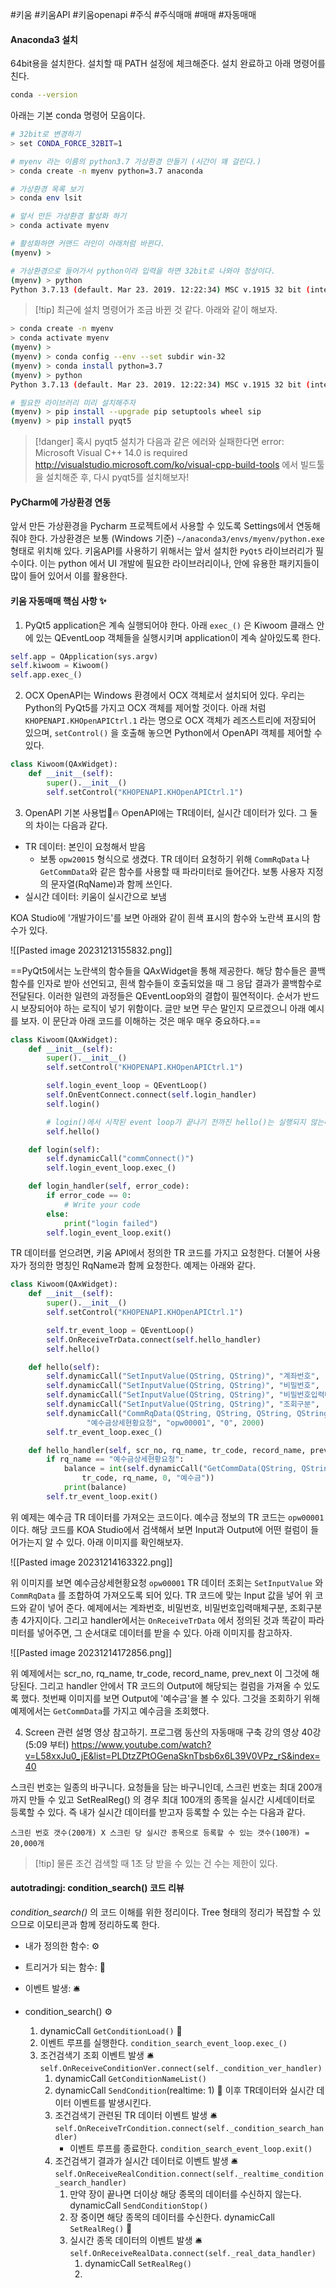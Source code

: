 #키움 #키움API #키움openapi #주식 #주식매매 #매매 #자동매매

#### Anaconda3 설치
64bit용을 설치한다. 설치할 때 PATH 설정에 체크해준다. 설치 완료하고 아래 명령어를 친다.

```sh
conda --version
```

아래는 기본 conda 명령어 모음이다.

```sh
# 32bit로 변경하기
> set CONDA_FORCE_32BIT=1

# myenv 라는 이름의 python3.7 가상환경 만들기 (시간이 꽤 걸린다.)
> conda create -n myenv python=3.7 anaconda

# 가상환경 목록 보기
> conda env lsit

# 앞서 만든 가상환경 활성화 하기
> conda activate myenv

# 활성화하면 커맨드 라인이 아래처럼 바뀐다.
(myenv) >

# 가상환경으로 들어가서 python이라 입력을 하면 32bit로 나와야 정상이다.
(myenv) > python
Python 3.7.13 (default. Mar 23. 2019. 12:22:34) MSC v.1915 32 bit (intel) ...
```

> [!tip] 최근에 설치 명령어가 조금 바뀐 것 같다. 아래와 같이 해보자.

```sh
> conda create -n myenv
> conda activate myenv
(myenv) >
(myenv) > conda config --env --set subdir win-32
(myenv) > conda install python=3.7
(myenv) > python
Python 3.7.13 (default. Mar 23. 2019. 12:22:34) MSC v.1915 32 bit (intel) ...

# 필요한 라이브러리 미리 설치해주자
(myenv) > pip install --upgrade pip setuptools wheel sip
(myenv) > pip install pyqt5
```

> [!danger] 혹시 pyqt5 설치가 다음과 같은 에러와 실패한다면
> error: Microsoft Visual C++ 14.0 is required
>  http://visualstudio.microsoft.com/ko/visual-cpp-build-tools 에서 빌드툴을 설치해준 후,
>  다시 pyqt5를 설치해보자!

#### PyCharm에 가상환경 연동
앞서 만든 가상환경을 Pycharm 프로젝트에서 사용할 수 있도록 Settings에서 연동해줘야 한다. 가상환경은 보통 (Windows 기준) `~/anaconda3/envs/myenv/python.exe` 형태로 위치해 있다. 키움API를 사용하기 위해서는 앞서 설치한  `PyQt5` 라이브러리가 필수이다. 이는 python 에서 UI 개발에 필요한 라이브러리이나, 안에 유용한 패키지들이 많이 들어 있어서 이를 활용한다.

#### 키움 자동매매 핵심 사항 ✨

1. PyQt5
application은 계속 실행되어야 한다. 아래 `exec_()` 은 Kiwoom 클래스 안에 있는 QEventLoop 객체들을 실행시키며 application이 계속 살아있도록 한다.

```python
self.app = QApplication(sys.argv)
self.kiwoom = Kiwoom()
self.app.exec_()
```

2. OCX
OpenAPI는 Windows 환경에서 OCX 객체로서 설치되어 있다. 우리는 Python의 PyQt5를 가지고 OCX 객체를 제어할 것이다. 아래 처럼 `KHOPENAPI.KHOpenAPICtrl.1` 라는 명으로 OCX 객체가 레즈스트리에 저장되어 있으며, `setControl()` 을 호출해 놓으면 Python에서 OpenAPI 객체를 제어할 수 있다.

```python
class Kiwoom(QAxWidget):
	def __init__(self):
		super().__init__()
		self.setControl("KHOPENAPI.KHOpenAPICtrl.1")
```

3. OpenAPI 기본 사용법🔥
OpenAPI에는 TR데이터, 실시간 데이터가 있다. 그 둘의 차이는 다음과 같다. 
- TR 데이터: 본인이 요청해서 받음
	- 보통 `opw20015` 형식으로 생겼다. TR 데이터 요청하기 위해 `CommRqData` 나 `GetCommData`와 같은  함수를 사용할 때 파라미터로 들어간다. 보통 사용자 지정의 문자열(RqName)과 함께 쓰인다.
- 실시간 데이터: 키움이 실시간으로 보냄

KOA Studio에 '개발가이드'를 보면 아래와 같이 흰색 표시의 함수와 노란색 표시의 함수가 있다.

![[Pasted image 20231213155832.png]]

==PyQt5에서는 노란색의 함수들을 QAxWidget을 통해 제공한다. 해당 함수들은 콜백함수를 인자로 받아 선언되고, 흰색 함수들이 호출되었을 때 그 응답 결과가 콜백함수로 전달된다. 이러한 일련의 과정들은 QEventLoop와의 결합이 필연적이다. 순서가 반드시 보장되어야 하는 로직이 넣기 위함이다. 글만 보면 무슨 말인지 모르겠으니 아래 예시를 보자. 이 문단과 아래 코드를 이해하는 것은 매우 매우 중요하다.==

```python
class Kiwoom(QAxWidget):
	def __init__(self):
		super().__init__()
		self.setControl("KHOPENAPI.KHOpenAPICtrl.1")

		self.login_event_loop = QEventLoop()
		self.OnEventConnect.connect(self.login_handler)
		self.login()

		# login()에서 시작된 event loop가 끝나기 전까진 hello()는 실행되지 않는다.
		self.hello()

	def login(self):
		self.dynamicCall("commConnect()")
		self.login_event_loop.exec_()

	def login_handler(self, error_code):
		if error_code == 0:
			# Write your code
		else:
			print("login failed")
		self.login_event_loop.exit()
```

TR 데이터를 얻으려면, 키움 API에서 정의한 TR 코드를 가지고 요청한다. 더불어 사용자가 정의한 명칭인 RqName과 함께 요청한다. 예제는 아래와 같다.

```python
class Kiwoom(QAxWidget):
	def __init__(self):
		super().__init__()
		self.setControl("KHOPENAPI.KHOpenAPICtrl.1")

		self.tr_event_loop = QEventLoop()
		self.OnReceiveTrData.connect(self.hello_handler)
		self.hello()

	def hello(self):
		self.dynamicCall("SetInputValue(QString, QString)", "계좌번호", "1234123411")
		self.dynamicCall("SetInputValue(QString, QString)", "비밀번호", "")
		self.dynamicCall("SetInputValue(QString, QString)", "비밀번호입력매체구분", "00")
		self.dynamicCall("SetInputValue(QString, QString)", "조회구분", "2")
		self.dynamicCall("CommRqData(QString, QString, QString, QString)",
                 "예수금상세현황요청", "opw00001", "0", 2000)
		self.tr_event_loop.exec_()

	def hello_handler(self, scr_no, rq_name, tr_code, record_name, prev_next):
		if rq_name == "예수금상세현황요청":
			balance = int(self.dynamicCall("GetCommData(QString, QString, int, QString)", 
				tr_code, rq_name, 0, "예수금"))
			print(balance)
		self.tr_event_loop.exit()
```

위 예제는 예수금 TR 데이터를 가져오는 코드이다. 예수금 정보의 TR 코드는 `opw00001` 이다. 해당 코드를 KOA Studio에서 검색해서 보면 Input과 Output에 어떤 컬럼이 들어가는지 알 수 있다. 아래 이미지를 확인해보자. 

![[Pasted image 20231214163322.png]]

위 이미지를 보면 예수금상세현황요청 `opw00001` TR 데이터 조회는 `SetInputValue` 와 `CommRqData` 를 조합하여 가져오도록 되어 있다. TR 코드에 맞는 Input 값을 넣어 위 코드와 같이 넣어 준다. 예제에서는 계좌번호, 비밀번호, 비밀번호입력매체구분, 조회구분 총 4가지이다. 그리고 handler에서는 `OnReceiveTrData` 에서 정의된 것과 똑같이 파라미터를 넣어주면, 그 순서대로 데이터를 받을 수 있다. 아래 이미지를 참고하자.

![[Pasted image 20231214172856.png]]

위 예제에서는 scr_no, rq_name, tr_code, record_name, prev_next 이 그것에 해당된다. 그리고 handler 안에서 TR 코드의 Output에 해당되는 컬럼을 가져올 수 있도록 했다. 첫번째 이미지를 보면 Output에 '예수금'을 볼 수 있다. 그것을 조회하기 위해 예제에서는 `GetCommData`를 가지고 예수금을 조회했다.

4. Screen
관련 설명 영상 참고하기. 프로그램 동산의 자동매매 구축 강의 영상 40강(5:09 부터) https://www.youtube.com/watch?v=L58xxJu0_jE&list=PLDtzZPtOGenaSknTbsb6x6L39V0VPz_rS&index=40 

스크린 번호는 일종의 바구니다. 요청들을 담는 바구니인데, 스크린 번호는 최대 200개까지 만들 수 있고 SetRealReg() 의 경우 최대 100개의 종목을 실시간 시세데이터로 등록할 수 있다. 즉 내가 실시간 데이터를 받고자 등록할 수 있는 수는 다음과 같다. 

`스크린 번호 갯수(200개) X 스크린 당 실시간 종목으로 등록할 수 있는 갯수(100개) = 20,000개`

> [!tip] 물론 조건 검색할 때 1초 당 받을 수 있는 건 수는 제한이 있다.

#### autotradingj: condition_search() 코드 리뷰
_condition_search()_ 의 코드 이해를 위한 정리이다. Tree 형태의 정리가 복잡할 수 있으므로 이모티콘과 함께 정리하도록 한다. 
- 내가 정의한 함수: ⚙️
- 트리거가 되는 함수: 🧨
- 이벤트 발생: 🛎️

- condition_search() ⚙️
	1. dynamicCall `GetConditionLoad()` 🧨
	2. 이벤트 루프를 실행한다. `condition_search_event_loop.exec_()`
	3. 조건검색기 조회 이벤트 발생 🛎️
		`self.OnReceiveConditionVer.connect(self._condition_ver_handler)`
		1. dynamicCall `GetConditionNameList()`
		2. dynamicCall `SendCondition`(realtime: 1) 🧨
			이후 TR데이터와 실시간 데이터 이벤트를 발생시킨다. 
		3. 조건검색기 관련된 TR 데이터 이벤트 발생 🛎️
			`self.OnReceiveTrCondition.connect(self._condition_search_handler)`
			- 이벤트 루프를 종료한다. `condition_search_event_loop.exit()`
		4. 조건검색기 결과가 실시간 데이터로 이벤트 발생 🛎️`self.OnReceiveRealCondition.connect(self._realtime_condition_search_handler)`
			1. 만약 장이 끝나면 더이상 해당 종목의 데이터를 수신하지 않는다. 
				dynamicCall `SendConditionStop()`
			2. 장 중이면 해당 종목의 데이터를 수신한다.
				dynamicCall `SetRealReg()` 🧨
			3. 실시간 종목 데이터의 이벤트 발생 🛎️
				`self.OnReceiveRealData.connect(self._real_data_handler)`
				1. dynamicCall `SetRealReg()`
				2. 